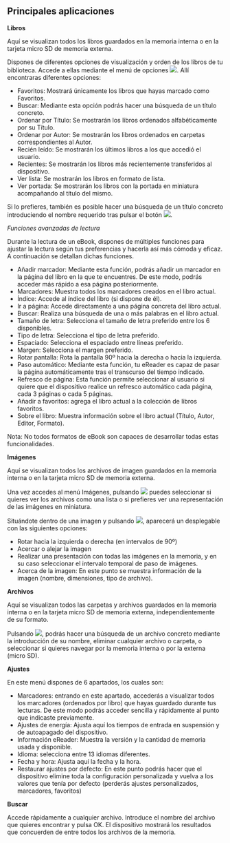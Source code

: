 ## Principales aplicaciones

**Libros**

Aquí se visualizan todos los libros guardados en la memoria interna o en la tarjeta micro SD de memoria externa.

Dispones de diferentes opciones de visualización y orden de los libros de tu biblioteca. Accede a ellas mediante el menú de opciones ![](http://static.energysistem.com/images/manuals/42169/54bfe0a1cd3a6.jpg). Allí encontraras diferentes opciones:

- Favoritos: Mostrará únicamente los libros que hayas marcado como Favoritos.
- Buscar: Mediante esta opción podrás hacer una búsqueda de un título concreto.
- Ordenar por Título: Se mostrarán los libros ordenados alfabéticamente por su Título.
- Ordenar por Autor: Se mostrarán los libros ordenados en carpetas correspondientes al Autor.
- Recién leído: Se mostrarán los últimos libros a los que accedió el usuario.
- Recientes: Se mostrarán los libros más recientemente transferidos al dispositivo.
- Ver lista: Se mostrarán los libros en formato de lista.
- Ver portada: Se mostrarán los libros con la portada en miniatura acompañando al título del mismo.


Si lo prefieres, también es posible hacer una búsqueda de un título concreto introduciendo el nombre requerido tras pulsar el botón ![](http://static.energysistem.com/images/manuals/42169/54bfe09236f6d.jpg).  

*Funciones avanzadas de lectura*

Durante la lectura de un eBook, dispones de múltiples funciones para ajustar la lectura según tus preferencias y hacerla así más cómoda y eficaz. A continuación se detallan dichas funciones. 

- Añadir marcador: Mediante esta función, podrás añadir un marcador en la página del libro en la que te encuentres. De este modo, podrás acceder más rápido a esa página posteriormente.
- Marcadores: Muestra todos los marcadores creados en el libro actual.
- Índice: Accede al índice del libro (si dispone de él).
- Ir a página: Accede directamente a una página concreta del libro actual.
- Buscar: Realiza una búsqueda de una o más palabras en el libro actual.
- Tamaño de letra: Selecciona el tamaño de letra preferido entre los 6 disponibles.
- Tipo de letra: Selecciona el tipo de letra preferido.
- Espaciado: Selecciona el espaciado entre líneas preferido.
- Margen: Selecciona el margen preferido.
- Rotar pantalla: Rota la pantalla 90º hacia la derecha o hacia la izquierda.
- Paso automático: Mediante esta función, tu eReader es capaz de pasar la página automáticamente tras el transcurso del tiempo indicado.
- Refresco de página: Esta función permite seleccionar al usuario si quiere que el dispositivo realice un refresco automático cada página, cada 3 páginas o cada 5 páginas. 
- Añadir a favoritos: agrega el libro actual a la colección de libros favoritos.
- Sobre el libro: Muestra información sobre el libro actual (Título, Autor, Editor, Formato).

Nota: No todos formatos de eBook son capaces de desarrollar todas estas funcionalidades.

**Imágenes**

Aquí se visualizan todos los archivos de imagen guardados en la memoria interna o en la tarjeta micro SD de memoria externa.

Una vez accedes al menú Imágenes, pulsando ![](http://static.energysistem.com/images/manuals/42169/54bfe0a1cd3a6.jpg) puedes seleccionar si quieres ver los archivos como una lista o si prefieres ver una representación de las imágenes en miniatura.

Situándote dentro de una imagen y pulsando ![](http://static.energysistem.com/images/manuals/42169/54bfe0a1cd3a6.jpg), aparecerá un desplegable con las siguientes opciones:

* Rotar hacia la izquierda o derecha (en intervalos de 90º)
* Acercar o alejar la imagen 
* Realizar una presentación con todas las imágenes en la memoria, y en su caso seleccionar el intervalo temporal de paso de imágenes. 
* Acerca de la imagen: En este punto se muestra información de la imagen (nombre, dimensiones, tipo de archivo).

**Archivos**

Aquí se visualizan todos las carpetas y archivos guardados en la memoria interna o en la tarjeta micro SD de memoria externa, independientemente de su formato.

Pulsando ![](http://static.energysistem.com/images/manuals/42169/54bfe09236f6d.jpg), podrás hacer una búsqueda de un archivo concreto mediante la introducción de su nombre, eliminar cualquier archivo o carpeta, o seleccionar si quieres navegar por la memoria interna o por la externa (micro SD).

**Ajustes**

En este menú dispones de 6 apartados, los cuales son:
* Marcadores: entrando en este apartado, accederás a visualizar todos los marcadores (ordenados por libro) que hayas guardado durante tus lecturas. De este modo podrás acceder sencilla y rápidamente al punto que indicaste previamente.
* Ajustes de energía: Ajusta aquí los tiempos de entrada en suspensión y de autoapagado del dispositivo.
* Información eReader: Muestra la versión y la cantidad de memoria usada y disponible.
* Idioma: selecciona entre 13 idiomas diferentes.
* Fecha y hora: Ajusta aquí la fecha y la hora.
* Restaurar ajustes por defecto: En este punto podrás hacer que el dispositivo elimine toda la configuración personalizada y vuelva a los valores que tenía por defecto (perderás ajustes personalizados, marcadores, favoritos)


**Buscar**

Accede rápidamente a cualquier archivo. Introduce el nombre del archivo que quieres encontrar y pulsa OK. El dispositivo mostrará los resultados que concuerden de entre todos los archivos de la memoria.


